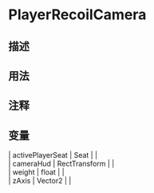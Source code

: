 # PlayerRecoilCamera
## 描述

## 用法

## 注释

## 变量
| activePlayerSeat | Seat |  |  
| cameraHud | RectTransform |  |  
| weight  | float |  |  
| zAxis  | Vector2 |  |  
